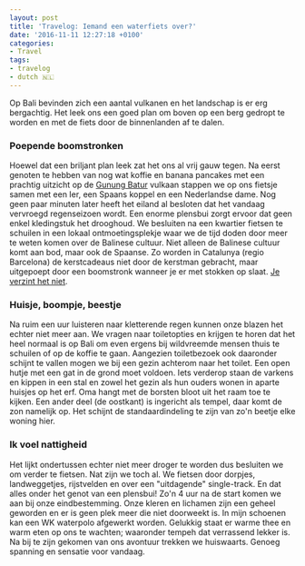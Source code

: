 ```yaml
---
layout: post
title: 'Travelog: Iemand een waterfiets over?'
date: '2016-11-11 12:27:18 +0100'
categories:
- Travel
tags:
- travelog
- dutch 🇳🇱
---
```




Op Bali bevinden zich een aantal vulkanen en het landschap is er erg bergachtig. Het leek ons een goed plan om boven op een berg gedropt te worden en met de fiets door de binnenlanden af te dalen.



### Poepende boomstronken




Hoewel dat een briljant plan leek zat het ons al vrij gauw tegen. Na eerst genoten te hebben van nog wat koffie en banana pancakes met een prachtig uitzicht op de [Gunung Batur](https://nl.wikipedia.org/wiki/Gunung_Batur) vulkaan stappen we op ons fietsje samen met een Ier, een Spaans koppel en een Nederlandse dame. Nog geen paar minuten later heeft het eiland al besloten dat het vandaag vervroegd regenseizoen wordt. Een enorme plensbui zorgt ervoor dat geen enkel kledingstuk het drooghoud. We besluiten na een kwartier fietsen te schuilen in een lokaal ontmoetingsplekje waar we de tijd doden door meer te weten komen over de Balinese cultuur. Niet alleen de Balinese cultuur komt aan bod, maar ook de Spaanse. Zo worden in Catalunya (regio Barcelona) de kerstcadeaus niet door de kerstman gebracht, maar uitgepoept door een boomstronk wanneer je er met stokken op slaat. [Je verzint het niet](https://en.m.wikipedia.org/wiki/Ti%C3%B3_de_Nadal).



### Huisje, boompje, beestje




Na ruim een uur luisteren naar kletterende regen kunnen onze blazen het echter niet meer aan. We vragen naar toiletopties en krijgen te horen dat het heel normaal is op Bali om even ergens bij wildvreemde mensen thuis te schuilen of op de koffie te gaan. Aangezien toiletbezoek ook daaronder schijnt te vallen mogen we bij een gezin achterom naar het toilet. Een open hutje met een gat in de grond moet voldoen. Iets verderop staan de varkens en kippen in een stal en zowel het gezin als hun ouders wonen in aparte huisjes op het erf. Oma hangt met de borsten bloot uit het raam toe te kijken. Een ander deel (de oostkant) is ingericht als tempel, daar komt de zon namelijk op. Het schijnt de standaardindeling te zijn van zo'n beetje elke woning hier.



### Ik voel nattigheid




Het lijkt ondertussen echter niet meer droger te worden dus besluiten we om verder te fietsen. Nat zijn we toch al. We fietsen door dorpjes, landweggetjes, rijstvelden en over een "uitdagende" single-track. En dat alles onder het genot van een plensbui! Zo'n 4 uur na de start komen we aan bij onze eindbestemming. Onze kleren en lichamen zijn een geheel geworden en er is geen plek meer die niet doorweekt is. In mijn schoenen kan een WK waterpolo afgewerkt worden. Gelukkig staat er warme thee en warm eten op ons te wachten; waaronder tempeh dat verrassend lekker is. Na bij te zijn gekomen van ons avontuur trekken we huiswaarts. Genoeg spanning en sensatie voor vandaag.


